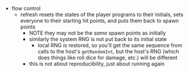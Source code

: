 * flow control
  * refresh resets the states of the player programs to their initials, sets everyone to their starting hit points, and puts them back to spawn points
    * NOTE they may not be the *same* spawn points as initially
    * similarly the system RNG is not put back to its initial state
      * local RNG *is* restored, so you'll get the same sequence from calls to the host's `getRandomInt`, but the host's RNG (which does things like roll dice for damage, etc.) will be different
    * this is not about reproducibility, just about running again
